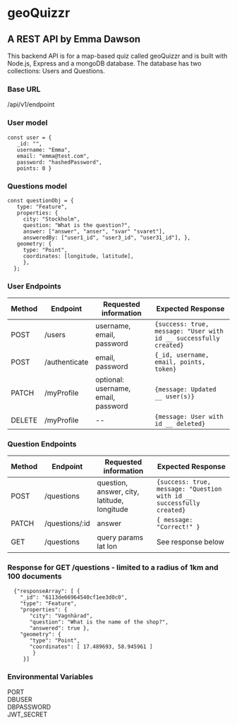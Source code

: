 # geoQuizzr 
## A REST API by Emma Dawson

This backend API is for a map-based quiz called geoQuizzr and is built with Node.js, Express and a mongoDB database. The database has two collections: Users and Questions. 

### Base URL 

/api/v1/endpoint

### User model

    const user = {   
       _id: "",  
       username: "Emma",   
       email: "emma@test.com",  
       password: "hashedPassword",  
       points: 0 }

### Questions model

    const questionObj = {   
       type: "Feature",   
       properties: {   
         city: "Stockholm",   
         question: "What is the question?",   
         answer: ["answer", "anser", "svar" "svaret"],   
         answeredBy: ["user1_id", "user3_id", "user31_id"], },   
       geometry: {   
         type: "Point",   
         coordinates: [longitude, latitude],   
         },   
      };

### User Endpoints

| Method | Endpoint      | Requested information               | Expected Response                                                 |
| ------ | ------------- | ----------------------------------- | ----------------------------------------------------------------- |
| POST   | /users        | username, email, password           | `{success: true, message: "User with id __ successfully created}` |
| POST   | /authenticate | email, password                     | `{_id, username, email, points, token}`                           |
| PATCH  | /myProfile    | optional: username, email, password | `{message: Updated __ user(s)}`                                   |
| DELETE | /myProfile    | --                                  | `{message: User with id __ deleted}`                          |

### Question Endpoints

| Method | Endpoint       | Requested information                       | Expected Response                                                     |
| ------ | -------------- | ------------------------------------------- | --------------------------------------------------------------------- |
| POST   | /questions     | question, answer, city, latitude, longitude | `{success: true, message: "Question with id __ successfully created}` |
| PATCH  | /questions/:id | answer                                      | `{ message: "Correct!" } `                                            |
| GET    | /questions     | query params lat lon                        | See response below                                               |


### Response for GET /questions - limited to a radius of 1km and 100 documents
      {"responseArray": [ {   
        "_id": "6113de66964540cf1ee3d0c0", 
        "type": "Feature",   
        "properties": {   
           "city": "Vagnhärad",   
           "question": "What is the name of the shop?",  
           "answered": true },   
        "geometry": { 
           "type": "Point", 
           "coordinates": [ 17.489693, 58.945961 ]  
            } 
         }]

### Environmental Variables 

PORT    
DBUSER    
DBPASSWORD    
JWT_SECRET  

